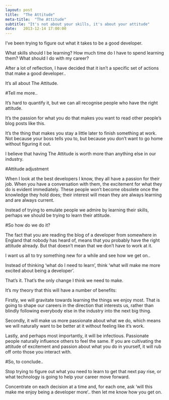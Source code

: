 ```yaml
---
layout: post
title:  "The Attitude"
meta-title:  "The Attitude"
subtitle: "It's not about your skills, it's about your attitude"
date:   2013-12-14 17:00:00
---
```


I’ve been trying to figure out what it takes to be a good developer.

What skills should I be learning? How much time do I have to spend learning them? What should I do with my career?

After a lot of reflection, I have decided that it isn’t a specific set of actions that make a good developer..

It’s all about The Attitude.


#Tell me more..

It’s hard to quantify it, but we can all recognise people who have the right attitude.

It’s the passion for what you do that makes you want to read other people’s blog posts like this.

It’s the thing that makes you stay a little later to finish something at work. Not because your boss tells you to, but because you don’t want to go home without figuring it out.

I believe that having The Attitude is worth more than anything else in our industry.


#Attitude adjustment

When I look at the best developers I know, they all have a passion for their job. When you have a conversation with them, the excitement for what they do is evident immediately. These people won’t become obsolete once the knowledge they hold does; their interest will mean they are always learning and are always current.

Instead of trying to emulate people we admire by learning their skills, perhaps we should be trying to learn their attitude.


#So how do we do it?

The fact that you are reading the blog of a developer from somewhere in England that nobody has heard of, means that you probably have the right attitude already. But that doesn’t mean that we don’t have to work at it.

I want us all to try something new for a while and see how we get on..

Instead of thinking ‘what do I need to learn’, think ‘what will make me more excited about being a developer’.

That’s it. That’s the only change I think we need to make.

It’s my theory that this will have a number of benefits:

Firstly, we will gravitate towards learning the things we enjoy most. That is going to shape our careers in the direction that interests us, rather than blindly following everybody else in the industry into the next big thing.

Secondly, it will make us more passionate about what we do, which means we will naturally want to be better at it without feeling like it’s work.

Lastly, and perhaps most importantly, it will be infectious. Passionate people naturally influence others to feel the same. If you are cultivating the attitude of excitement and passion about what you do in yourself, it will rub off onto those you interact with.


#So, to conclude..

Stop trying to figure out what you need to learn to get that next pay rise, or what technology is going to help your career move forward.

Concentrate on each decision at a time and, for each one, ask ‘will this make me enjoy being a developer more‘.. then let me know how you get on.
